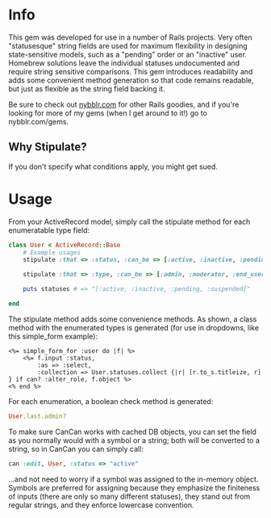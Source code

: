Info
====
This gem was developed for use in a number of Rails projects. Very often "statusesque" string fields are used for maximum flexibility in designing state-sensitive models, such as a "pending" order or an "inactive" user. Homebrew solutions leave the individual statuses undocumented and require string sensitive comparisons. This gem introduces readability and adds some convenient method generation so that code remains readable, but just as flexible as the string field backing it.

Be sure to check out [nybblr.com](http://nybblr.com) for other Rails goodies, and if you're looking for more of my gems (when I get around to it!) go to nybblr.com/gems.

Why Stipulate?
--------------
If you don't specify what conditions apply, you might get sued.

Usage
=====
From your ActiveRecord model, simply call the stipulate method for each enumeratable type field:

``` ruby
class User < ActiveRecord::Base
	# Example usages
	stipulate :that => :status, :can_be => [:active, :inactive, :pending, :suspended]

	stipulate :that => :type, :can_be => [:admin, :moderator, :end_user]

	puts statuses # => "[:active, :inactive, :pending, :suspended]"

end
```

The stipulate method adds some convenience methods. As shown, a class method with the enumerated types is generated (for use in dropdowns, like this simple_form example):

``` erb
<%= simple_form_for :user do |f| %>
	<%= f.input :status,
		:as => :select,
		:collection => User.statuses.collect {|r| [r.to_s.titleize, r] } if can? :alter_role, f.object %>
<% end %>
```

For each enumeration, a boolean check method is generated:

``` ruby
User.last.admin?
```

To make sure CanCan works with cached DB objects, you can set the field as you normally would with a symbol or a string; both will be converted to a string, so in CanCan you can simply call:

``` ruby
can :edit, User, :status => "active"
```

...and not need to worry if a symbol was assigned to the in-memory object. Symbols are preferred for assigning because they emphasize the finiteness of inputs (there are only so many different statuses), they stand out from regular strings, and they enforce lowercase convention.
